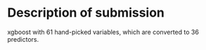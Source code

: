 # Description of submission

xgboost with 61 hand-picked variables, which are converted to 36 predictors.